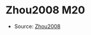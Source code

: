 <a name="material" />

# Zhou2008 M20
<script type="application/ld+json">
  {
    "@context": "https://schema.org/",
    "@type": "ChemicalSubstance",
    "http://purl.org/dc/terms/conformsTo":
      {
        "@type": "CreativeWork",
        "@id": "https://bioschemas.org/profiles/ChemicalSubstance/0.4-RELEASE/"
      },
    "@id": "https://egonw.github.io/nanowiki/nanowiki232.html#material",
    "name": "Zhou2008 M20",
    "sameAs": "http://127.0.0.1/mediawiki/index.php/Special:URIResolver/Zhou2008_M20"
  }
</script>


* Source: [Zhou2008](http://127.0.0.1/mediawiki/index.php/Special:URIResolver/Zhou2008)
